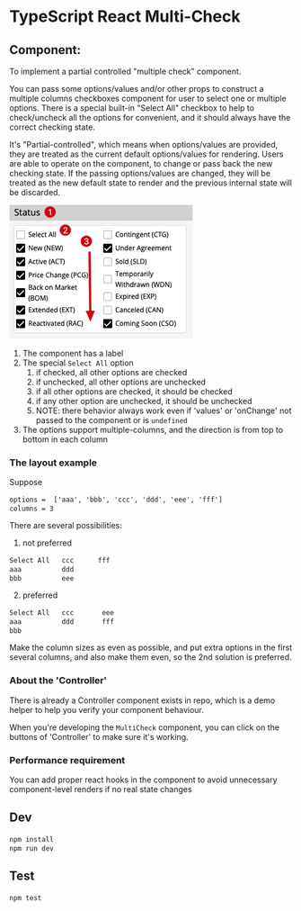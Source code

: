 TypeScript React Multi-Check
============================

## Component:

To implement a partial controlled "multiple check" component.

You can pass some options/values and/or other props to construct a multiple columns checkboxes component for user to select one or multiple options. There is a special built-in "Select All" checkbox to help to check/uncheck all the options for convenient, and it should always have the correct checking state.

It's "Partial-controlled", which means when options/values are provided, they are treated as the current default options/values for rendering. Users are able to operate on the component, to change or pass back the new checking state. If the passing options/values are changed, they will be treated as the new default state to render and the previous internal state will be discarded.

![demo](./images/demo.png)

1. The component has a label
2. The special `Select All` option
   1. if checked, all other options are checked
   2. if unchecked, all other options are unchecked
   3. if all other options are checked, it should be checked
   4. if any other option are unchecked, it should be unchecked
   5. NOTE: there behavior always work even if 'values' or 'onChange' not passed to the component or is `undefined`
3. The options support multiple-columns, and the direction is from top to bottom in each column

### The layout example

Suppose

```
options =  ['aaa', 'bbb', 'ccc', 'ddd', 'eee', 'fff'] 
columns = 3
```

There are several possibilities:

1. not preferred
```
Select All   ccc      fff
aaa          ddd
bbb          eee
```

2. preferred
```
Select All   ccc       eee
aaa          ddd       fff
bbb           
```

Make the column sizes as even as possible, and put extra options in the first several columns, and also make them even,
so the 2nd solution is preferred.

### About the 'Controller'

There is already a Controller component exists in repo, which is a demo helper to help you verify your component behaviour.

When you're developing the `MultiCheck` component, you can click on the buttons of 'Controller' to make sure it's working.


### Performance requirement

You can add proper react hooks in the component to avoid unnecessary component-level renders if no real state changes

## Dev

```
npm install
npm run dev
```

## Test

```
npm test
```

